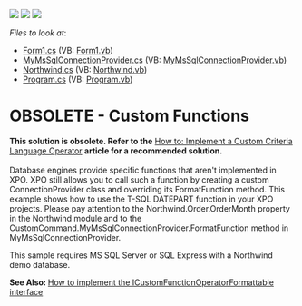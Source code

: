 <!-- default badges list -->
![](https://img.shields.io/endpoint?url=https://codecentral.devexpress.com/api/v1/VersionRange/134074477/13.1.4%2B)
[![](https://img.shields.io/badge/Open_in_DevExpress_Support_Center-FF7200?style=flat-square&logo=DevExpress&logoColor=white)](https://supportcenter.devexpress.com/ticket/details/E207)
[![](https://img.shields.io/badge/📖_How_to_use_DevExpress_Examples-e9f6fc?style=flat-square)](https://docs.devexpress.com/GeneralInformation/403183)
<!-- default badges end -->
<!-- default file list -->
*Files to look at*:

* [Form1.cs](./CS/Form1.cs) (VB: [Form1.vb](./VB/Form1.vb))
* [MyMsSqlConnectionProvider.cs](./CS/MyMsSqlConnectionProvider.cs) (VB: [MyMsSqlConnectionProvider.vb](./VB/MyMsSqlConnectionProvider.vb))
* [Northwind.cs](./CS/Northwind.cs) (VB: [Northwind.vb](./VB/Northwind.vb))
* [Program.cs](./CS/Program.cs) (VB: [Program.vb](./VB/Program.vb))
<!-- default file list end -->
# OBSOLETE - Custom Functions


<p><strong>This solution is obsolete. Refer to the</strong> <a href="https://documentation.devexpress.com/CoreLibraries/CustomDocument5206.aspx">How to: Implement a Custom Criteria Language Operator</a> <strong>article for a recommended solution.</strong><br><br>Database engines provide specific functions that aren't implemented in XPO. XPO still allows you to call such a function by creating a custom ConnectionProvider class and overriding its FormatFunction method. This example shows how to use the T-SQL DATEPART function in your XPO projects. Please pay attention to the Northwind.Order.OrderMonth property in the Northwind module and to the CustomCommand.MyMsSqlConnectionProvider.FormatFunction method in MyMsSqlConnectionProvider.</p>
<p>This sample requires MS SQL Server or SQL Express with a Northwind demo database.</p>
<p><strong>See Also: </strong><a href="https://www.devexpress.com/Support/Center/p/E2491">How to implement the ICustomFunctionOperatorFormattable interface</a></p>

<br/>


